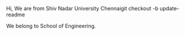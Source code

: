 Hi, We are from Shiv Nadar University Chennaigit checkout -b update-readme

We belong to School of Engineering.
